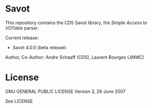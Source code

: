 Savot
=====

This repository contains the CDS Savot library, the *Simple Access to VOTable* parser.

Current release:
- Savot 4.0.0 (beta release)

Author, Co-Author:  Andre Schaaff (CDS), Laurent Bourges (JMMC)


License
=======

GNU GENERAL PUBLIC LICENSE
Version 3, 29 June 2007

See LICENSE

